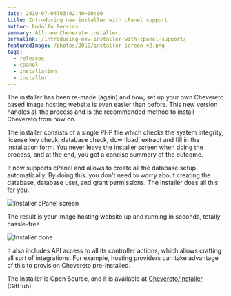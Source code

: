 ```yaml
---
date: 2019-07-04T03:02:40+00:00
title: Introducing new installer with cPanel support
author: Rodolfo Berrios
summary: All-new Chevereto installer.
permalink: /introducing-new-installer-with-cpanel-support/
featuredImage: /photos/2019/installer-screen-v2.png
tags:
  - releases
  - cpanel
  - installation
  - installer
---
```

The installer has been re-made (again) and now, set up your own Chevereto based image hosting website is even easier than before. This new version handles all the process and is the recommended method to install Chevereto from now on.

The installer consists of a single PHP file which checks the system integrity, license key check, database check, download, extract and fill in the installation form. You never leave the installer screen when doing the process, and at the end, you get a concise summary of the outcome.

It now supports cPanel and allows to create all the database setup automatically. By doing this, you don't need to worry about creating the database, database user, and grant permissions. The installer does all this for you.

![Installer cPanel screen](/photos/2019/cpanel-screen.png)

The result is your image hosting website up and running in seconds, totally hassle-free.

![Installer done](/photos/2019/installer-done.png)

It also includes API access to all its controller actions, which allows crafting all sort of integrations. For example, hosting providers can take advantage of this to provision Chevereto pre-installed.

The installer is Open Source, and it is available at [Chevereto/Installer](https://github.com/chevereto/Installer) (GitHub).
